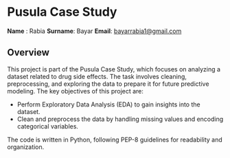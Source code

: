 # Pusula Case Study

**Name** : Rabia
**Surname**: Bayar 
**Email**: bayarrabia1@gmail.com

## Overview

This project is part of the Pusula Case Study, which focuses on analyzing a dataset related to drug side effects. The task involves cleaning, preprocessing, and exploring the data to prepare it for future predictive modeling. The key objectives of this project are:
- Perform Exploratory Data Analysis (EDA) to gain insights into the dataset.
- Clean and preprocess the data by handling missing values and encoding categorical variables.
  
The code is written in Python, following PEP-8 guidelines for readability and organization.
